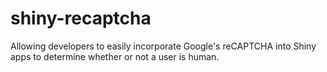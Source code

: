 # shiny-recaptcha
Allowing developers to easily incorporate Google's reCAPTCHA into Shiny apps to determine whether or not a user is human.
